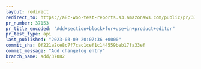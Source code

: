 ```yaml
---
layout: redirect
redirect_to: https://a8c-woo-test-reports.s3.amazonaws.com/public/pr/37153/api/index.html
pr_number: 37153
pr_title_encoded: "Add+section+block+for+use+in+product+editor"
pr_test_type: api
last_published: "2023-03-09 20:07:36 +0000"
commit_sha: 0f221a2ce8c7f7cac1cef1c144559beb17fa33ef
commit_message: "Add changelog entry"
branch_name: add/37082
---
```

